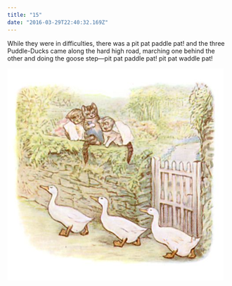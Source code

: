```yaml
---
title: "15"
date: "2016-03-29T22:40:32.169Z"
---
```



While they were in difficulties, there was a pit pat paddle pat! and the three Puddle-Ducks came along the hard high road, marching one behind the other and doing the goose step—pit pat paddle pat! pit pat waddle pat!

![Kittens playing](./tom32.jpg)